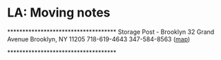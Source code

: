 # LA: Moving notes

\*\*\*\*\*\*\*\*\*\*\*\*\*\*\*\*\*\*\*\*\*\*\*\*\*\*\*\*\*\*\*\*\*\*\*\*
Storage Post - Brooklyn
32 Grand Avenue
Brooklyn, NY 11205
718-619-4643
347-584-8563
([map](https://www.google.com/maps/place/Storage+Post+Self+Storage+Brooklyn+-+Grand+Ave/@40.6962422,-73.9669758,17z/data=!3m1!4b1!4m5!3m4!1s0x89c25bc12fcefea3:0xd7342220cbe95d68!8m2!3d40.6962422!4d-73.9647871))

\*\*\*\*\*\*\*\*\*\*\*\*\*\*\*\*\*\*\*\*\*\*\*\*\*\*\*\*\*\*\*\*\*\*\*\*
